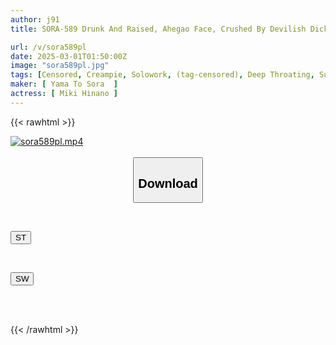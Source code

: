 ```yaml
---
author: j91
title: SORA-589 Drunk And Raised, Ahegao Face, Crushed By Devilish Dick, Dependent, Hidden Masochist Found. Hinano Miki

url: /v/sora589pl
date: 2025-03-01T01:50:00Z
image: "sora589pl.jpg"
tags: [Censored, Creampie, Solowork, (tag-censored), Deep Throating, Submissive Woman	]
maker: [ Yama To Sora  ]
actress: [ Miki Hinano ]
---
```



{{< rawhtml >}}

<div class="video" data-videoid="YwApvyQ0LJTvMZp">
    <a href="javascript:;">
        <img src="/v/sora589pl/sora589pl.jpg" width="WIDTH" height="HEIGHT" alt="sora589pl.mp4" loading="lazy">
    </a>
</div>

<script type="text/javascript" src="https://j91.asia/asset/on-demand-st.js"></script>

<br>
  <link rel="stylesheet" href="https://j91.asia/asset/bs5.css">
  
  <center>
  <button class="btn btn-primary" type="button" data-bs-toggle="collapse" data-bs-target=".multi-collapse" aria-expanded="false" aria-controls="multiCollapseExample1 multiCollapseExample2"><h2>Download</h2></button></center>
</p>
<div class="row">
  <div class="col">
    <div class="collapse multi-collapse" id="multiCollapseExample1">
      <div class="card card-body">
	      	      <br>
<div class="buttons">  
<p><a href="/v/sora589pl/st.html" target="_blank"><button class="btn-hover color-3"><i class="fa fa-download"></i> ST</button></a></p></div>
    </div>
  </div>
</div>
  <div class="col">
    <div class="collapse multi-collapse" id="multiCollapseExample2">
      <div class="card card-body">
	      <br>
<div class="buttons">
<p><a href="/v/sora589pl/sw.html" target="_blank"><button class="btn-hover color-2"><i class="fa fa-download"></i> SW</button></a></p></div>
<br><br>
      </div>
    </div>
  </div>
</div>

{{< /rawhtml >}}